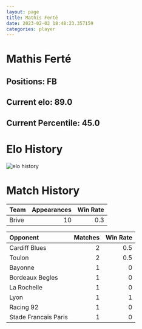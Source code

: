 ```yaml
---  
layout: page  
title: Mathis Ferté  
date: 2023-02-02 18:48:23.357159  
categories: player  
---
```

# Mathis Ferté

## Positions: FB

## Current elo: 89.0

## Current Percentile: 45.0

# Elo History


![elo history](history_MathisFerté.png)
# Match History


| Team   |   Appearances |   Win Rate |
|:-------|--------------:|-----------:|
| Brive  |            10 |        0.3 |

| Opponent             |   Matches |   Win Rate |
|:---------------------|----------:|-----------:|
| Cardiff Blues        |         2 |        0.5 |
| Toulon               |         2 |        0.5 |
| Bayonne              |         1 |        0   |
| Bordeaux Begles      |         1 |        0   |
| La Rochelle          |         1 |        0   |
| Lyon                 |         1 |        1   |
| Racing 92            |         1 |        0   |
| Stade Francais Paris |         1 |        0   |